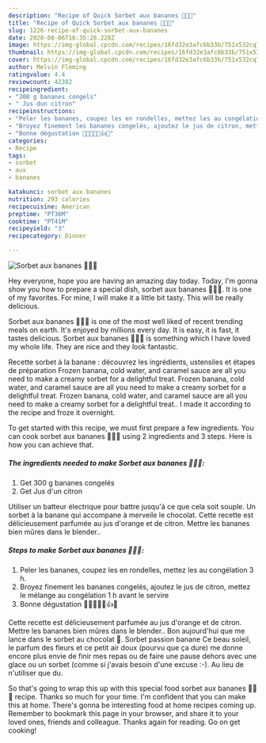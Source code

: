 ```yaml
---
description: "Recipe of Quick Sorbet aux bananes 🍌🍌🍌"
title: "Recipe of Quick Sorbet aux bananes 🍌🍌🍌"
slug: 1226-recipe-of-quick-sorbet-aux-bananes
date: 2020-08-06T16:35:28.228Z
image: https://img-global.cpcdn.com/recipes/16fd32e3afc6b33b/751x532cq70/sorbet-aux-bananes-🍌🍌🍌-photo-principale-de-la-recette.jpg
thumbnail: https://img-global.cpcdn.com/recipes/16fd32e3afc6b33b/751x532cq70/sorbet-aux-bananes-🍌🍌🍌-photo-principale-de-la-recette.jpg
cover: https://img-global.cpcdn.com/recipes/16fd32e3afc6b33b/751x532cq70/sorbet-aux-bananes-🍌🍌🍌-photo-principale-de-la-recette.jpg
author: Melvin Fleming
ratingvalue: 4.4
reviewcount: 42382
recipeingredient:
- "300 g bananes congels"
- " Jus dun citron"
recipeinstructions:
- "Peler les bananes, coupez les en rondelles, mettez les au congélation 3 h."
- "Broyez finement les bananes congelés, ajoutez le jus de citron, mettez le mélange au congélation 1 h avant le servire"
- "Bonne dégustation 🍌🍌🍌😋😋👍🍦"
categories:
- Recipe
tags:
- sorbet
- aux
- bananes

katakunci: sorbet aux bananes 
nutrition: 293 calories
recipecuisine: American
preptime: "PT36M"
cooktime: "PT41M"
recipeyield: "3"
recipecategory: Dinner

---
```



![Sorbet aux bananes 🍌🍌🍌](https://img-global.cpcdn.com/recipes/16fd32e3afc6b33b/751x532cq70/sorbet-aux-bananes-🍌🍌🍌-photo-principale-de-la-recette.jpg)

Hey everyone, hope you are having an amazing day today. Today, I'm gonna show you how to prepare a special dish, sorbet aux bananes 🍌🍌🍌. It is one of my favorites. For mine, I will make it a little bit tasty. This will be really delicious.

Sorbet aux bananes 🍌🍌🍌 is one of the most well liked of recent trending meals on earth. It's enjoyed by millions every day. It is easy, it is fast, it tastes delicious. Sorbet aux bananes 🍌🍌🍌 is something which I have loved my whole life. They are nice and they look fantastic.

Recette sorbet à la banane : découvrez les ingrédients, ustensiles et étapes de préparation Frozen banana, cold water, and caramel sauce are all you need to make a creamy sorbet for a delightful treat. Frozen banana, cold water, and caramel sauce are all you need to make a creamy sorbet for a delightful treat. Frozen banana, cold water, and caramel sauce are all you need to make a creamy sorbet for a delightful treat.. I made it according to the recipe and froze it overnight.


To get started with this recipe, we must first prepare a few ingredients. You can cook sorbet aux bananes 🍌🍌🍌 using 2 ingredients and 3 steps. Here is how you can achieve that.

<!--inarticleads1-->

##### The ingredients needed to make Sorbet aux bananes 🍌🍌🍌:

1. Get 300 g bananes congelés
1. Get  Jus d&#39;un citron


Utiliser un batteur électrique pour battre jusqu&#39;à ce que cela soit souple. Un sorbet à la banane qui accompane à merveile le chocolat. Cette recette est délicieusement parfumée au jus d&#39;orange et de citron. Mettre les bananes bien mûres dans le blender.. 

<!--inarticleads2-->

##### Steps to make Sorbet aux bananes 🍌🍌🍌:

1. Peler les bananes, coupez les en rondelles, mettez les au congélation 3 h.
1. Broyez finement les bananes congelés, ajoutez le jus de citron, mettez le mélange au congélation 1 h avant le servire
1. Bonne dégustation 🍌🍌🍌😋😋👍🍦


Cette recette est délicieusement parfumée au jus d&#39;orange et de citron. Mettre les bananes bien mûres dans le blender.. Bon aujourd&#39;hui que me lance dans le sorbet au chocolat 🙂. Sorbet passion banane Ce beau soleil, le parfum des fleurs et ce petit air doux (pourvu que ça dure) me donne encore plus envie de finir mes repas ou de faire une pause dehors avec une glace ou un sorbet (comme si j&#39;avais besoin d&#39;une excuse :-). Au lieu de n&#39;utiliser que du. 

So that's going to wrap this up with this special food sorbet aux bananes 🍌🍌🍌 recipe. Thanks so much for your time. I'm confident that you can make this at home. There's gonna be interesting food at home recipes coming up. Remember to bookmark this page in your browser, and share it to your loved ones, friends and colleague. Thanks again for reading. Go on get cooking!

